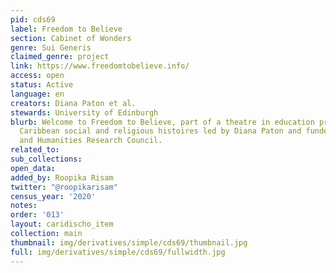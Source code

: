 ```yaml
---
pid: cds69
label: Freedom to Believe
section: Cabinet of Wonders
genre: Sui Generis
claimed_genre: project
link: https://www.freedomtobelieve.info/
access: open
status: Active
language: en
creators: Diana Paton et al.
stewards: University of Edinburgh
blurb: Welcome to Freedom to Believe, part of a theatre in education project exploring
  Caribbean social and religious histoires led by Diana Paton and funded by the Arts
  and Humanities Research Council.
related_to:
sub_collections:
open_data:
added_by: Roopika Risam
twitter: "@roopikarisam"
census_year: '2020'
notes:
order: '013'
layout: caridischo_item
collection: main
thumbnail: img/derivatives/simple/cds69/thumbnail.jpg
full: img/derivatives/simple/cds69/fullwidth.jpg
---
```

